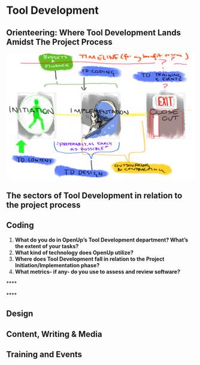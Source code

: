 # Tool Development

## Orienteering: Where Tool Development Lands Amidst The Project Process

![](../../.gitbook/assets/1155f920-c4dc-4eb2-8858-763f2e80a524.png)

## The sectors of Tool Development in relation to the project process



## Coding

1. **What do you do in OpenUp’s Tool Development department? What’s the extent of your tasks?**
2. **What kind of technology does OpenUp utilize?**
3. **Where does Tool Development fall in relation to the Project Initiation/Implementation phase?**
4. **What metrics- if any- do you use to assess and review software?** 

\*\*\*\*

\*\*\*\*



## Design

## Content, Writing & Media

## Training and Events



